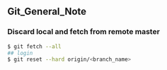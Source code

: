 ## Git_General_Note

### Discard local and fetch from remote master

```bash
$ git fetch --all
## login 
$ git reset --hard origin/<branch_name>
```

